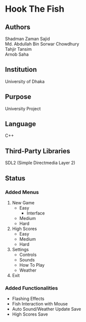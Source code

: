 <h1>Hook The Fish</h1>
<h2>Authors</h2>
Shadman Zaman Sajid<br>
Md. Abdullah Bin Sorwar Chowdhury<br>
Tahjir Tansim<br>
Arnob Saha
<h2>Institution</h2>
University of Dhaka
<h2>Purpose</h2>
University Project
<h2>Language</h2>
C++
<h2>Third-Party Libraries</h2>
SDL2 (Simple Directmedia Layer 2)
<h2>Status</h2>
<h3>Added Menus</h3>
<ol>
  <li>New Game<ul>
    <li>Easy<ul>
      <li>Interface</li>
    </ul></li>
    <li>Medium</li>
    <li>Hard</li>
  </ul></li>
  <li>High Scores<ul>
    <li>Easy</li>
    <li>Medium</li>
    <li>Hard</li>
  </ul></li>
  <li>Settings<ul>
    <li>Controls</li>
    <li>Sounds</li>
    <li>How To Play</li>
    <li>Weather</li>
  </ul></li>
  <li>Exit</li>
</ol>
<h3>Added Functionalities</h3>
<ul>
  <li>Flashing Effects</li>
  <li>Fish Interaction with Mouse</li>
  <li>Auto Sound/Weather Update Save</li>
  <li>High Scores Save</li>
</ul>
